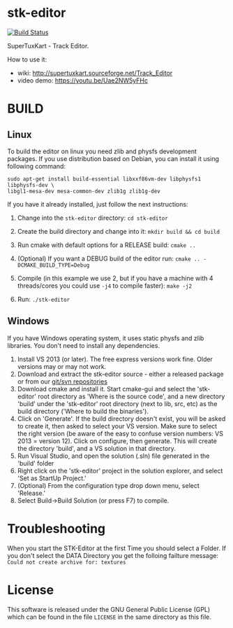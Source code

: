 # stk-editor
[![Build Status](https://travis-ci.org/supertuxkart/stk-editor.svg)](https://travis-ci.org/supertuxkart/stk-editor)

SuperTuxKart - Track Editor.

How to use it: 
- wiki: http://supertuxkart.sourceforge.net/Track_Editor
- video demo: https://youtu.be/Uae2NW5yFHc

# BUILD
## Linux

To build the editor on linux you need zlib and physfs development packages. If you use distribution based on Debian, you can install it using following command:
```
sudo apt-get install build-essential libxxf86vm-dev libphysfs1 libphysfs-dev \
libgl1-mesa-dev mesa-common-dev zlib1g zlib1g-dev
```

If you have it already installed, just follow the next instructions:

1. Change into the `stk-editor` directory:
``` cd stk-editor ```

2. Create the build directory and change into it:
``` mkdir build && cd build ```

3. Run cmake with default options for a RELEASE build:
``` cmake .. ```

4. (Optional) If you want a DEBUG build of the editor run:
``` cmake .. -DCMAKE_BUILD_TYPE=Debug ```

5. Compile (in this example we use 2, but if you have a machine with 4 threads/cores you could use `-j4` to compile faster):
``` make -j2 ```

6. Run:
``` ./stk-editor ```

## Windows

If you have Windows operating system, it uses static physfs and zlib libraries. You don't need to install any dependencies.

1. Install VS 2013 (or later). The free express versions work fine. Older versions may or may not work.
2. Download and extract the stk-editor source - either a released package or from our [git/svn repositories](http://supertuxkart.sourceforge.net/Source_control)
4. Download cmake and install it. Start cmake-gui and select the 'stk-editor' root directory as 'Where is the source code', and a new directory 'build' under the 'stk-editor' root directory (next to lib, src, etc) as the build directory ('Where to build the binaries').
5. Click on 'Generate'. If the build directory doesn't exist, you will be asked to create it, then asked to select your VS version. Make sure to select the right version (be aware of the easy to confuse version numbers: VS 2013 = version 12). Click on configure, then generate. This will create the directory 'build', and a VS solution in that directory.
6. Run Visual Studio, and open the solution (.sln) file generated in the 'build' folder
7. Right click on the 'stk-editor' project in the solution explorer, and select 'Set as StartUp Project.'
8. (Optional) From the configuration type drop down menu, select 'Release.'
9. Select Build->Build Solution (or press F7) to compile.

# Troubleshooting
When you start the STK-Editor at the first Time you should select a Folder. 
If you don't select the DATA Directory you get the folloing failture message:
``` Could not create archive for: textures ```


# License
This software is released under the GNU General Public License (GPL) which
can be found in the file `LICENSE` in the same directory as this file.
